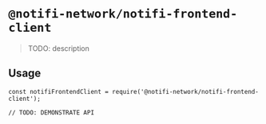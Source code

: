 # `@notifi-network/notifi-frontend-client`

> TODO: description

## Usage

```
const notifiFrontendClient = require('@notifi-network/notifi-frontend-client');

// TODO: DEMONSTRATE API
```
